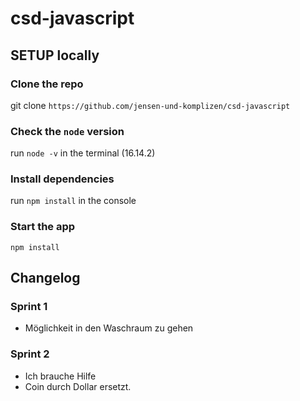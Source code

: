 # csd-javascript

## SETUP locally

### Clone the repo

git clone `https://github.com/jensen-und-komplizen/csd-javascript`

### Check the `node` version

run `node -v` in the terminal (16.14.2)

### Install dependencies

run `npm install` in the console

### Start the app

`npm install`

## Changelog

### Sprint 1

- Möglichkeit in den Waschraum zu gehen

### Sprint 2

- Ich brauche Hilfe 
- Coin durch Dollar ersetzt.